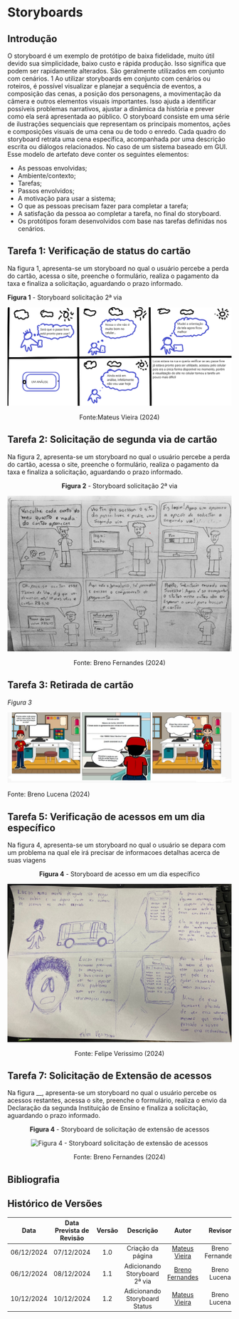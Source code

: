 # Storyboards

## Introdução

O storyboard é um exemplo de protótipo de baixa fidelidade, muito útil devido sua simplicidade, baixo custo e rápida produção. Isso significa que podem ser rapidamente alterados. São geralmente utilizados em conjunto com cenários. 1 Ao utilizar storyboards em conjunto com cenários ou roteiros, é possível visualizar e planejar a sequência de eventos, a composição das cenas, a posição dos personagens, a movimentação da câmera e outros elementos visuais importantes. Isso ajuda a identificar possíveis problemas narrativos, ajustar a dinâmica da história e prever como ela será apresentada ao público. O storyboard consiste em uma série de ilustrações sequenciais que representam os principais momentos, ações e composições visuais de uma cena ou de todo o enredo. Cada quadro do storyboard retrata uma cena específica, acompanhada por uma descrição escrita ou diálogos relacionados. No caso de um sistema baseado em GUI. Esse modelo de artefato deve conter os seguintes elementos:

- As pessoas envolvidas;
- Ambiente/contexto;
- Tarefas;
- Passos envolvidos;
- A motivação para usar a sistema;
- O que as pessoas precisam fazer para completar a tarefa;
- A satisfação da pessoa ao completar a tarefa, no final do storyboard.
- Os protótipos foram desenvolvidos com base nas tarefas definidas nos cenários.

## Tarefa 1: Verificação de status do cartão

Na figura 1, apresenta-se um storyboard no qual o usuário percebe a perda do cartão, acessa o site, preenche o formulário, realiza o pagamento da taxa e finaliza a solicitação, aguardando o prazo informado.

**Figura 1** - Storyboard solicitação 2ª via

<center>

![Figura 1 - Storyboard solicitação segunda via](../../../assets/Storyboard1.png)<figcaption>Fonte:Mateus Vieira (2024)

</center>

## Tarefa 2: Solicitação de segunda via de cartão

Na figura 2, apresenta-se um storyboard no qual o usuário percebe a perda do cartão, acessa o site, preenche o formulário, realiza o pagamento da taxa e finaliza a solicitação, aguardando o prazo informado.

<center>

**Figura 2** - Storyboard solicitação 2ª via

![Figura 2 - Storyboard solicitação segunda via](../../../assets/storyboardSegundaVia2.png)<figcaption>Fonte: Breno Fernandes (2024)

</center>

## Tarefa 3: Retirada de cartão

_Figura 3_

![Figura 3 - Storyboard Retirada do Cartão](../../../assets/storyboardlucena.png)<figcaption>Fonte: Breno Lucena (2024)

## Tarefa 5: Verificação de acessos em um dia específico

Na figura 4, apresenta-se um storyboard no qual o usuário se depara com um problema na qual ele irá precisar de informacoes detalhas acerca de suas viagens

<center>

**Figura 4** - Storyboard de acesso em um dia específico

![Figura 4 - Storyboard solicitação segunda via](../../../assets/svv.jpeg)<figcaption>Fonte: Felipe Verissimo (2024)

</center>

## Tarefa 7: Solicitação de Extensão de acessos

Na figura __, apresenta-se um storyboard no qual o usuário percebe os acessos restantes, acessa o site, preenche o formulário, realiza o envio da Declaração da segunda Instituição de Ensino e finaliza a solicitação, aguardando o prazo informado.

<center>

**Figura 4** - Storyboard de solicitação de extensão de acessos

![Figura 4 - Storyboard solicitação de extensão de acessos](../../../assets/storyboardExtensãoAcessos.png)<figcaption>Fonte: Breno Fernandes (2024)

</center>

<!-- ## Referências Bibliográficas
Usar apenas se houver alguma referência bibliográfica
<a id="REF1" href="#anchor_1">1. </a>Barbosa, S. D. J.; Silva, B. S. da; Silveira, M. S.; Gasparini, I.; Darin, T.; Barbosa, G. D. J. (2021) Interação Humano-Computador e Experiência do usuário. Autopublicação. -->

## Bibliografia

<!-- livro utilizado pelo professor na disciplina. -->
<!-- > BARBOSA, S. D. J.; SILVA, B. S. Interação Humano-Computador. Rio de Janeiro: Elsevier, 2011. -->

## Histórico de Versões

|    Data    | Data Prevista de Revisão | Versão |           Descrição           |                      Autor                      |     Revisor     |
| :--------: | :----------------------: | :----: | :---------------------------: | :---------------------------------------------: | :-------------: |
| 06/12/2024 |        07/12/2024        |  1.0   |       Criação da página       |   [Mateus Vieira](https://github.com/matix0)    | Breno Fernandes |
| 06/12/2024 |        08/12/2024        |  1.1   | Adicionando Storyboard 2ª via | [Breno Fernandes](https://github.com/brenofrds) |  Breno Lucena   |
| 10/12/2024 |        10/12/2024        |  1.2   | Adicionando Storyboard Status |   [Mateus Vieira](https://github.com/matix0)    |  Breno Lucena   |
